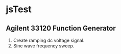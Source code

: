 # jsTest
## Agilent 33120 Function Generator
1. Create ramping dc voltage signal. 
2. Sine wave frequency sweep. 
